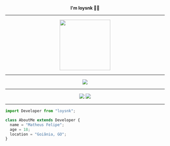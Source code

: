 <div align="center">
    <strong>I'm loysnk 👋🏻</strong>
    <hr>
    <img height="160px" width="160px" src="https://img1.picmix.com/output/stamp/normal/3/2/3/6/2066323_a9fce.gif">
    <hr>
    <div align="center">
        <img src="https://skillicons.dev/icons?i=html,css,js"/>
    </div>
    <hr>
    <div align="center">
         <a href="https://discord.com/users/1173244265900556333"><img src="https://skillicons.dev/icons?i=discord"/></a>
         <a href="https://www.instagram.com/loysnk"><img src="https://skillicons.dev/icons?i=instagram"/></a>
    </div>
    <hr>
</div>

```js
import Developer from "loysnk";

class AboutMe extends Developer {
  name = "Matheus Felipe";
  age = 18;
  location = "Goiânia, GO";
}
```
